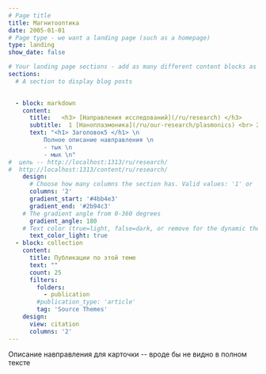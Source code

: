 ```yaml
---
# Page title
title: Магнитооптика 
date: 2005-01-01
# Page type - we want a landing page (such as a homepage)
type: landing
show_date: false

# Your landing page sections - add as many different content blocks as you like
sections:
  # A section to display blog posts

    
  - block: markdown
    content:
      title: ؜  <h3> [Направления исследований](/ru/research) </h3>
      subtitle:  1 [Наноплазмоника](/ru/our-research/plasmonics) <br> 2 [Метаматериалы и фотонные кристаллы](/ru/our-research/metamaterials) <br> 3 [Нелинейная микроскопия](/ru/our-research/nlmicroscopy) <br> 4 [Двухфотонная лазерная литография](/ru/our-research/litography) <br> 5 Магнитооптика <br> <h3> [Оборудование](/ru/research/#eq)</h3>
      text: "<h1> Заголовок5 </h1> \n  
          Полное описание навправления \n
          - тык \n
          - мык \n"
#  цель -- http://localhost:1313/ru/research/
#  http://localhost:1313/content/ru/research/                                
    design:
      # Choose how many columns the section has. Valid values: '1' or '2'.
      columns: '2'
      gradient_start: '#4bb4e3'
      gradient_end: '#2b94c3'
    # The gradient angle from 0-360 degrees
      gradient_angle: 180
    # Text color (true=light, false=dark, or remove for the dynamic theme color).
      text_color_light: true
  - block: collection
    content:
      title: Публикации по этой теме
      text: ""
      count: 25
      filters:
        folders:
          - publication
        #publication_type: 'article'
        tag: 'Source Themes'  
    design:
      view: citation
      columns: '2'
---
```

Описание навправления для карточки -- вроде бы не видно в полном тексте 



<!-- ---
title: Двухфотонная лазерная литография
date: 2025-01-13

featured: true
show_date: false
reading_time: false
share: false
---
Парапампам -->

<!--more-->
<!-- Фьють! -->


<!-- ---
# Files in this folder represent a Widget Page (homepage)
type: widget_page
title: "Оптика метаматериалов и фотонных кристаллов"
authors: ["admin"]
show_date: false
---
Краткое описание направления  -->

<!-- ---
# Page title
title: Оптика метаматериалов и фотонных кристаллов
# Page type - we want a landing page (such as a homepage)
type: landing

# Your landing page sections - add as many different content blocks as you like
sections:
  - block: markdown
    id: section-1
    content:
      title: Описание раз
      subtitle: A subtitle
      text: Add any **markdown** formatted content here - text, images, videos, galleries - and even HTML code!
#   - block: markdown
#     id: section-2
#     content:
#       title: Section 2
#       subtitle: A subtitle
#       text: Add your Section 2 content here...
--- -->



<!-- 
Краткое описание направления

Подробности  -->
